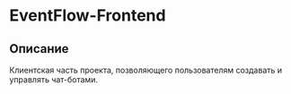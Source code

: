# EventFlow-Frontend

## Описание

Клиентская часть проекта, позволяющего пользователям создавать и управлять чат-ботами.
